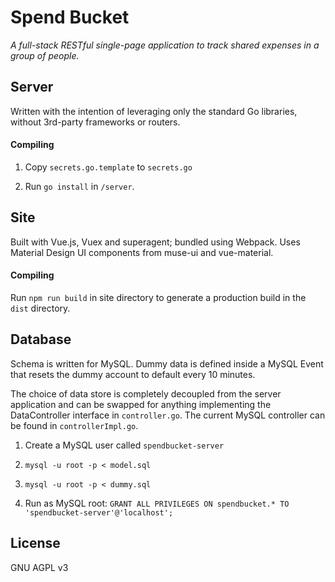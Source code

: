 # Spend Bucket

*A full-stack RESTful single-page application to track shared expenses in a group of people.*

## Server

Written with the intention of leveraging only the standard Go libraries, without 3rd-party frameworks or routers.

#### Compiling

1. Copy `secrets.go.template` to `secrets.go`

2. Run `go install` in `/server`.

## Site

Built with Vue.js, Vuex and superagent; bundled using Webpack. Uses Material Design UI components from muse-ui and vue-material.

#### Compiling

Run `npm run build` in site directory to generate a production build in the `dist` directory.

## Database

Schema is written for MySQL. Dummy data is defined inside a MySQL Event that resets the dummy account to default every 10 minutes.

The choice of data store is completely decoupled from the server application and can be swapped for anything implementing the DataController interface in `controller.go`. The current MySQL controller can be found in `controllerImpl.go`.

1. Create a MySQL user called `spendbucket-server`

2. `mysql -u root -p < model.sql`

3. `mysql -u root -p < dummy.sql`

4. Run as MySQL root: `GRANT ALL PRIVILEGES ON spendbucket.* TO 'spendbucket-server'@'localhost';`

## License

GNU AGPL v3
